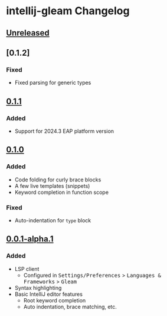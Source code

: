 <!-- Keep a Changelog guide -> https://keepachangelog.com -->

# intellij-gleam Changelog

## [Unreleased]

## [0.1.2]

### Fixed

- Fixed parsing for generic types

## [0.1.1]

### Added

- Support for 2024.3 EAP platform version

## [0.1.0]

### Added

- Code folding for curly brace blocks
- A few live templates (snippets)
- Keyword completion in function scope

### Fixed

- Auto-indentation for `type` block

## [0.0.1-alpha.1]

### Added

- LSP client
    - Configured in <kbd>Settings/Preferences</kbd> > <kbd>Languages & Frameworks</kbd> > <kbd>Gleam</kbd>
- Syntax highlighting
- Basic IntelliJ editor features
    - Root keyword completion
    - Auto indentation, brace matching, etc.

[Unreleased]: https://github.com/themartdev/intellij-gleam/compare/v0.1.1...HEAD

[0.1.1]: https://github.com/themartdev/intellij-gleam/compare/v0.1.0...v0.1.1

[0.1.0]: https://github.com/themartdev/intellij-gleam/compare/v0.0.1-alpha.1...v0.1.0

[0.0.1-alpha.2]: https://github.com/themartdev/intellij-gleam/compare/v0.0.1-alpha.1...v0.0.1-alpha.2

[0.0.1-alpha.1]: https://github.com/themartdev/intellij-gleam/commits/v0.0.1-alpha.1
